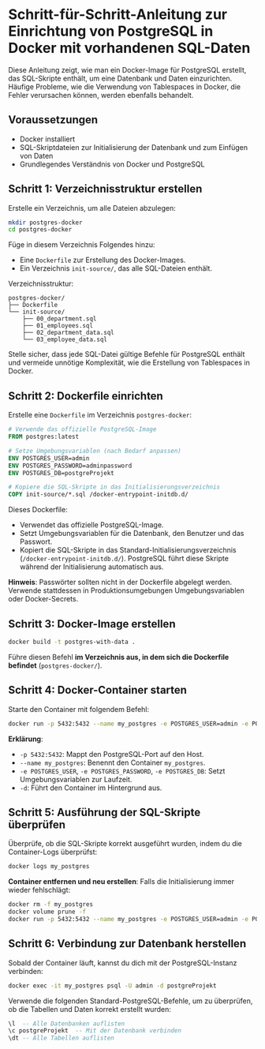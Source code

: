 # Schritt-für-Schritt-Anleitung zur Einrichtung von PostgreSQL in Docker mit vorhandenen SQL-Daten

Diese Anleitung zeigt, wie man ein Docker-Image für PostgreSQL erstellt, das SQL-Skripte enthält, um eine Datenbank und Daten einzurichten. Häufige Probleme, wie die Verwendung von Tablespaces in Docker, die Fehler verursachen können, werden ebenfalls behandelt.

## Voraussetzungen
- Docker installiert
- SQL-Skriptdateien zur Initialisierung der Datenbank und zum Einfügen von Daten
- Grundlegendes Verständnis von Docker und PostgreSQL

## Schritt 1: Verzeichnisstruktur erstellen
Erstelle ein Verzeichnis, um alle Dateien abzulegen:

```sh
mkdir postgres-docker
cd postgres-docker
```

Füge in diesem Verzeichnis Folgendes hinzu:
- Eine `Dockerfile` zur Erstellung des Docker-Images.
- Ein Verzeichnis `init-source/`, das alle SQL-Dateien enthält.

Verzeichnisstruktur:

```
postgres-docker/
├── Dockerfile
└── init-source/
    ├── 00_department.sql
    ├── 01_employees.sql
    ├── 02_department_data.sql
    └── 03_employee_data.sql
```

Stelle sicher, dass jede SQL-Datei gültige Befehle für PostgreSQL enthält und vermeide unnötige Komplexität, wie die Erstellung von Tablespaces in Docker.

## Schritt 2: Dockerfile einrichten
Erstelle eine `Dockerfile` im Verzeichnis `postgres-docker`:

```Dockerfile
# Verwende das offizielle PostgreSQL-Image
FROM postgres:latest

# Setze Umgebungsvariablen (nach Bedarf anpassen)
ENV POSTGRES_USER=admin
ENV POSTGRES_PASSWORD=adminpassword
ENV POSTGRES_DB=postgreProjekt

# Kopiere die SQL-Skripte in das Initialisierungsverzeichnis
COPY init-source/*.sql /docker-entrypoint-initdb.d/
```

Dieses Dockerfile:
- Verwendet das offizielle PostgreSQL-Image.
- Setzt Umgebungsvariablen für die Datenbank, den Benutzer und das Passwort.
- Kopiert die SQL-Skripte in das Standard-Initialisierungsverzeichnis (`/docker-entrypoint-initdb.d/`). PostgreSQL führt diese Skripte während der Initialisierung automatisch aus.

**Hinweis**: Passwörter sollten nicht in der Dockerfile abgelegt werden. Verwende stattdessen in Produktionsumgebungen Umgebungsvariablen oder Docker-Secrets.

## Schritt 3: Docker-Image erstellen

```sh
docker build -t postgres-with-data .
```

Führe diesen Befehl **im Verzeichnis aus, in dem sich die Dockerfile befindet** (`postgres-docker/`).

## Schritt 4: Docker-Container starten
Starte den Container mit folgendem Befehl:

```sh
docker run -p 5432:5432 --name my_postgres -e POSTGRES_USER=admin -e POSTGRES_PASSWORD=admin -e POSTGRES_DB=postgreProjekt -d postgres-with-data
```

**Erklärung**:
- `-p 5432:5432`: Mappt den PostgreSQL-Port auf den Host.
- `--name my_postgres`: Benennt den Container `my_postgres`.
- `-e POSTGRES_USER`, `-e POSTGRES_PASSWORD`, `-e POSTGRES_DB`: Setzt Umgebungsvariablen zur Laufzeit.
- `-d`: Führt den Container im Hintergrund aus.

## Schritt 5: Ausführung der SQL-Skripte überprüfen
Überprüfe, ob die SQL-Skripte korrekt ausgeführt wurden, indem du die Container-Logs überprüfst:

```sh
docker logs my_postgres
```

**Container entfernen und neu erstellen**:
   Falls die Initialisierung immer wieder fehlschlägt:
   ```sh
   docker rm -f my_postgres
   docker volume prune -f
   docker run -p 5432:5432 --name my_postgres -e POSTGRES_USER=admin -e POSTGRES_PASSWORD=adminpassword -e POSTGRES_DB=postgreProjekt -d postgres-with-data
   ```

## Schritt 6: Verbindung zur Datenbank herstellen
Sobald der Container läuft, kannst du dich mit der PostgreSQL-Instanz verbinden:

```sh
docker exec -it my_postgres psql -U admin -d postgreProjekt
```

Verwende die folgenden Standard-PostgreSQL-Befehle, um zu überprüfen, ob die Tabellen und Daten korrekt erstellt wurden:

```sql
\l  -- Alle Datenbanken auflisten
\c postgreProjekt  -- Mit der Datenbank verbinden
\dt -- Alle Tabellen auflisten
```
